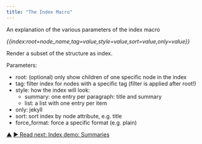 ```yaml
---
title: "The Index Macro"
---
```



<summary>An explanation of the various parameters of the index macro</summary>

_&#0123;&#0123;index:root=node_name,tag=value,style=value,sort=value,only=value&#0125;&#0125;_ 

Render a subset of the structure as index. 

Parameters:

-   root: (optional) only show children of one specific node in the index
-   tag: filter index for nodes with a specific tag (filter is applied after root!)
-   style: how the index will look:
    - summary: one entry per paragraph: title and summary
    - list: a list with one entry per item
-   only: jekyll
-   sort: sort index by node attribute, e.g. title 
- force_format: force a specific format (e.g. plain)



<div class="bottom-nav">
<a href="indexes.html" title="Up: Indexes">▲</a> <a href="index-demo-summary.html" title="Read next: Index demo: Summaries">▶ Read next: Index demo: Summaries</a>
</div>


<script type="text/javascript">
Mousetrap.bind('g n', function() {
    window.location.href = 'index-demo-summary.html';
    return false;
});
</script>


